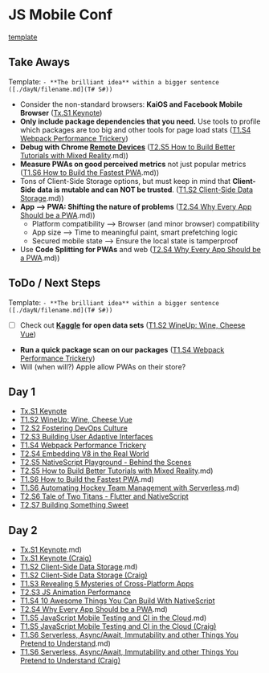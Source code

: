 # JS Mobile Conf

[template](./template.md)

## Take Aways

Template: `- **The brilliant idea** within a bigger sentence ([./dayN/filename.md](T# S#))`

- Consider the non-standard browsers: **KaiOS and Facebook Mobile Browser** ([Tx.S1 Keynote](./day1/keynote.md))
- **Only include package dependencies that you need.** Use tools to profile which packages are too big and other tools for page load stats ([T1.S4 Webpack Performance Trickery](./day1/Webpack%20Performance%20Trickery.md))
- **Debug with Chrome [Remote Devices](https://developers.google.com/web/tools/chrome-devtools/remote-debugging)** ([T2.S5 How to Build Better Tutorials with Mixed Reality](How%20to%20Build%20Better%20Tutorials%20with%20Mixed%20Reality%20%28T1%20S5).md))
- **Measure PWAs on good perceived metrics** not just popular metrics ([T1.S6 How to Build the Fastest PWA](Fastest%20PWA%20%28T1%20S6).md))
- Tons of Client-Side Storage options, but must keep in mind that **Client-Side data is mutable and can NOT be trusted**. ([T1.S2 Client-Side Data Storage](./day2/Client-Side%20Data%20Storage%20%28T1%20S2).md))
- **App --> PWA: Shifting the nature of problems** ([T2.S4 Why Every App Should be a PWA](./day2/Make%20It%20A%20PWA%20%28T2%20S4).md))
  - Platform compatibility --> Browser (and minor browser) compatibility
  - App size --> Time to meaningful paint, smart prefetching logic
  - Secured mobile state --> Ensure the local state is tamperproof
- Use **Code Splitting for PWAs** and web ([T2.S4 Why Every App Should be a PWA](./day2/Make%20It%20A%20PWA%20%28T2%20S4).md))

## ToDo / Next Steps

Template: `- **The brilliant idea** within a bigger sentence ([./dayN/filename.md](T# S#))`

- [ ] Check out **[Kaggle](https://www.kaggle.com/datasets?utm_medium=paid&utm_source=google.com+search&utm_campaign=datasets&gclid=CjwKCAiAzanuBRAZEiwA5yf4umyVYrQlpt9urYPWGZaiSM0J-d-4b8uWTgiAYOd2z6X6yKajlaDZABoCHQwQAvD_BwE) for open data sets** ([T1.S2 WineUp: Wine, Cheese Vue](./day1/wineup.md))
- **Run a quick package scan on our packages** ([T1.S4 Webpack Performance Trickery](./day1/Webpack%20Performance%20Trickery%20(T1%20S3).md))
- Will (when will?) Apple allow PWAs on their store?


## Day 1

- [Tx.S1 Keynote](./day1/keynote.md)
- [T1.S2 WineUp: Wine, Cheese Vue](./day1/wineup.md)
- [T2.S2 Fostering DevOps Culture](./day1/Fostering%20DevOps%20Culture.md)
- [T2.S3 Building User Adaptive Interfaces](./day1/Building%20User%20Adaptive%20Interfaces.md)
- [T1.S4 Webpack Performance Trickery](./day1/Webpack%20Performance%20Trickery%20(T1%20S3).md)
- [T2.S4 Embedding V8 in the Real World](./day1/Embedding%20V8%20in%20the%20Real%20World.md)
- [T2.S5 NativeScript Playground - Behind the Scenes](./day1/NativeScript%20Playground%20-%20Behind%20the%20Scenes.md)
- [T2.S5 How to Build Better Tutorials with Mixed Reality](How%20to%20Build%20Better%20Tutorials%20with%20Mixed%20Reality%20%28T1%20S5).md)
- [T1.S6 How to Build the Fastest PWA](Fastest%20PWA%20%28T1%20S6).md)
- [T1.S6 Automating Hockey Team Management with Serverless](Serverless%20%28T1%20S7).md)
- [T2.S6 Tale of Two Titans - Flutter and NativeScript](./day1/Tale%20of%20Two%20Titans%20-%20Flutter%20and%20NativeScript.md)
- [T2.S7 Building Something Sweet](./day1/Building%20Something%20Sweet.md)

## Day 2

- [Tx.S1 Keynote](./day2/Keynote%20%28S1).md)
- [Tx.S1 Keynote (Craig)](./day2/Keynote%20-%20You%20Are%20Awesome.md)
- [T1.S2 Client-Side Data Storage](./day2/Client-Side%20Data%20Storage%20%28T1%20S2).md)
- [T1.S2 Client-Side Data Storage (Craig)](./day2/Client-side%20Data%20Storage.md)
- [T1.S3 Revealing 5 Mysteries of Cross-Platform Apps](./day2/Revealing%205%20Mysteries%20of%20Cross-Platform%20Apps.md)
- [T2.S3 JS Animation Performance](./day2/JS%20Animation%20Performance(T2%20S3).md)
- [T1.S4 10 Awesome Things You Can Build With NativeScript](./day2/10%20Awesome%20Things%20You%20Can%20Build%20With%20NativeScript.md)
- [T2.S4 Why Every App Should be a PWA](./day2/Make%20It%20A%20PWA%20%28T2%20S4).md)
- [T1.S5 JavaScript Mobile Testing and CI in the Cloud](./day2/Mobile%20Testing%20and%20CI%20%28T1%20S5).md)
- [T1.S5 JavaScript Mobile Testing and CI in the Cloud (Craig)](./day2/JavaScript%20Mobile%20Testing%20and%20CI%20in%20the%20Cloud.md)
- [T1.S6 Serverless, Async/Await, Immutability and other Things You Pretend to Understand](./day2/Serverless%20Async%20and%20Immutability%20%28T1%20S6).md)
- [T1.S6 Serverless, Async/Await, Immutability and other Things You Pretend to Understand (Craig)](./day2/Serverless%2C%20Async%3AAwait%2C%20Immutability%20and%20Other%20Things%20You%20Pretend%20to%20Understand.md)
